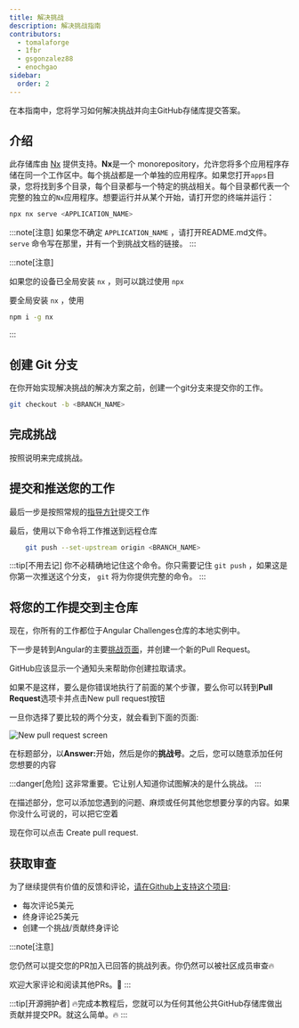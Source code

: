 ```yaml
---
title: 解决挑战
description: 解决挑战指南
contributors:
  - tomalaforge
  - 1fbr
  - gsgonzalez88
  - enochgao
sidebar:
  order: 2
---
```


在本指南中，您将学习如何解决挑战并向主GitHub存储库提交答案。

## 介绍

此存储库由 [Nx](https://nx.dev/getting-started/intro) 提供支持。<b>Nx</b>是一个 monorepository，允许您将多个应用程序存储在同一个工作区中。每个挑战都是一个单独的应用程序。如果您打开`apps`目录，您将找到多个目录，每个目录都与一个特定的挑战相关。每个目录都代表一个完整的独立的`Nx`应用程序。想要运行并从某个开始，请打开您的终端并运行：

```bash
npx nx serve <APPLICATION_NAME>
```

:::note[注意]
如果您不确定 `APPLICATION_NAME` ，请打开README.md文件。 `serve` 命令写在那里，并有一个到挑战文档的链接。
:::

:::note[注意]

如果您的设备已全局安装 `nx` ，则可以跳过使用 `npx`

要全局安装 `nx` ，使用

```bash
npm i -g nx
```

:::

## 创建 Git 分支

在你开始实现解决挑战的解决方案之前，创建一个git分支来提交你的工作。

```bash
git checkout -b <BRANCH_NAME>
```

## 完成挑战

按照说明来完成挑战。

## 提交和推送您的工作

最后一步是按照常规的[指导方针](https://www.conventionalcommits.org/en/v1.0.0/)提交工作

最后，使用以下命令将工作推送到远程仓库

```bash
    git push --set-upstream origin <BRANCH_NAME>
```

:::tip[不用去记]
你不必精确地记住这个命令。你只需要记住 `git push` ，如果这是你第一次推送这个分支， `git` 将为你提供完整的命令。
:::

## 将您的工作提交到主仓库

现在，你所有的工作都位于Angular Challenges仓库的本地实例中。

下一步是转到Angular的主要[挑战页面](https://github.com/tomalaforge/angular-challenges)，并创建一个新的Pull Request。

GitHub应该显示一个通知头来帮助你创建拉取请求。

如果不是这样，要么是你错误地执行了前面的某个步骤，要么你可以转到<b>Pull Request</b>选项卡并点击<span class="github-success-btn">New pull request</span>按钮

一旦你选择了要比较的两个分支，就会看到下面的页面:

![New pull request screen](../../../../assets/new-pull-request.png)

在标题部分，以<b>Answer:</b>开始，然后是你的<b>挑战号</b>。之后，您可以随意添加任何您想要的内容

:::danger[危险]
这非常重要。它让别人知道你试图解决的是什么挑战。
:::

在描述部分，您可以添加您遇到的问题、麻烦或任何其他您想要分享的内容。如果你没什么可说的，可以把它空着

现在你可以点击 <span class="github-success-btn">Create pull request</span>.

## 获取审查

为了继续提供有价值的反馈和评论，<a href="https://github.com/sponsors/tomalaforge">请在Github上支持这个项目</a>:

<ul>
<li>每次评论5美元</li>
<li>终身评论25美元</li>
<li>创建一个挑战/贡献终身评论</li>
</ul>

:::note[注意]

您仍然可以提交您的PR加入已回答的挑战列表。你仍然可以被社区成员审查🔥

欢迎大家评论和阅读其他PRs。💪
:::

:::tip[开源拥护者]
🔥完成本教程后，您就可以为任何其他公共GitHub存储库做出贡献并提交PR。就这么简单。🔥
:::
